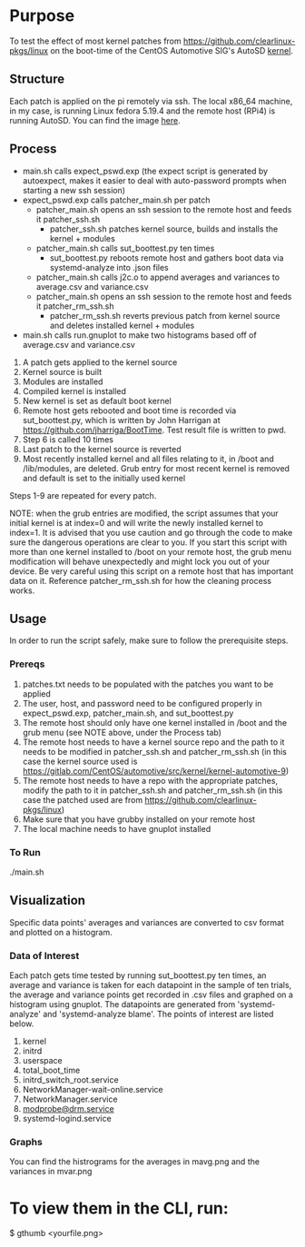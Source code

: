 # Purpose
To test the effect of most kernel patches from https://github.com/clearlinux-pkgs/linux on the boot-time of the CentOS Automotive SIG's AutoSD [kernel](https://gitlab.com/CentOS/automotive/src/kernel/kernel-automotive-9).

## Structure
Each patch is applied on the pi remotely via ssh. The local x86_64 machine, in my case, is running Linux fedora 5.19.4 and the remote host (RPi4) is running AutoSD. You can find the image [here](https://autosd.sig.centos.org/AutoSD-9/nightly/non-sample-images/).

## Process
- main.sh calls expect_pswd.exp (the expect script is generated by autoexpect, makes it easier to deal with auto-password prompts when starting a new ssh session)
- expect_pswd.exp calls patcher_main.sh per patch
	- patcher_main.sh opens an ssh session to the remote host and feeds it patcher_ssh.sh
		- patcher_ssh.sh patches kernel source, builds and installs the kernel + modules
	- patcher_main.sh calls sut_boottest.py ten times
		- sut_boottest.py reboots remote host and gathers boot data via systemd-analyze into .json files
	- patcher_main.sh calls j2c.o to append averages and variances to average.csv and variance.csv
	- patcher_main.sh opens an ssh session to the remote host and feeds it patcher_rm_ssh.sh
		- patcher_rm_ssh.sh reverts previous patch from kernel source and deletes installed kernel + modules
- main.sh calls run.gnuplot to make two histograms based off of average.csv and variance.csv


1. A patch gets applied to the kernel source
2. Kernel source is built
3. Modules are installed
4. Compiled kernel is installed
5. New kernel is set as default boot kernel
6. Remote host gets rebooted and boot time is recorded via sut_boottest.py, which is written by John Harrigan at https://github.com/jharriga/BootTime. Test result file is written to pwd.
7. Step 6 is called 10 times
8. Last patch to the kernel source is reverted
9. Most recently installed kernel and all files relating to it, in /boot and /lib/modules, are deleted. Grub entry for most recent kernel is removed and default is set to the initially used kernel

Steps 1-9 are repeated for every patch.

NOTE: when the grub entries are modified, the script assumes that your initial kernel is at index=0 and will write the newly installed kernel to index=1. It is advised that you use caution and go through the code to make sure the dangerous operations are clear to you. If you start this script with more than one kernel installed to /boot on your remote host, the grub menu modification will behave unexpectedly and might lock you out of your device. Be very careful using this script on a remote host that has important data on it. Reference patcher_rm_ssh.sh for how the cleaning process works.

## Usage
In order to run the script safely, make sure to follow the prerequisite steps.

### Prereqs
1. patches.txt needs to be populated with the patches you want to be applied
2. The user, host, and password need to be configured properly in expect_pswd.exp, patcher_main.sh, and sut_boottest.py
3. The remote host should only have one kernel installed in /boot and the grub menu (see NOTE above, under the Process tab)
4. The remote host needs to have a kernel source repo and the path to it needs to be modified in patcher_ssh.sh and patcher_rm_ssh.sh (in this case the kernel source used is https://gitlab.com/CentOS/automotive/src/kernel/kernel-automotive-9)
5. The remote host needs to have a repo with the appropriate patches, modify the path to it in patcher_ssh.sh and patcher_rm_ssh.sh (in this case the patched used are from https://github.com/clearlinux-pkgs/linux)
6. Make sure that you have grubby installed on your remote host
7. The local machine needs to have gnuplot installed

### To Run
./main.sh

## Visualization
Specific data points' averages and variances are converted to csv format and plotted on a histogram.

### Data of Interest
Each patch gets time tested by running sut_boottest.py ten times, an average and variance is taken for each datapoint in the sample of ten trials, the average and variance points get recorded in .csv files and graphed on a histogram using gnuplot. The datapoints are generated from 'systemd-analyze' and 'systemd-analyze blame'. The points of interest are listed below.
1. kernel
2. initrd
3. userspace
4. total_boot_time
5. initrd_switch_root.service
6. NetworkManager-wait-online.service
7. NetworkManager.service
8. modprobe@drm.service
9. systemd-logind.service

### Graphs
You can find the histrograms for the averages in mavg.png and the variances in mvar.png

# To view them in the CLI, run:
$ gthumb <yourfile.png>
